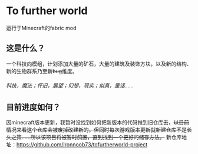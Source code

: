 # To further world
运行于Minecraft的fabric mod
## 这是什么？
一个科技向模组，计划添加大量的矿石，大量的建筑及装饰方块，以及新的结构、新的生物群系乃至新~~bug~~维度。
###### _科技，魔法；怀旧，展望；幻想，现实；拟真，童话......_
## 目前进度如何？
因minecraft版本更新，我暂时没找到如何把新版本的代码推到旧仓库去，~~以目前情况来看这个仓库会被废掉改建新的，但同时每次游戏版本更新就新建仓库不是长久之策......所以该项目将被暂时鸽置，直到找到一个更好的储存方法。~~
新仓库地址：https://github.com/Ironnoob73/tofurtherworld-project
